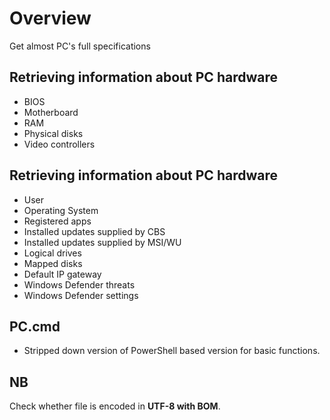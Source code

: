 # Overview
Get almost PC's full specifications

## Retrieving information about PC hardware
 - BIOS
 - Motherboard
 - RAM
 - Physical disks
 - Video сontrollers

## Retrieving information about PC hardware
 - User
 - Operating System
 - Registered apps
 - Installed updates supplied by CBS
 - Installed updates supplied by MSI/WU
 - Logical drives
 - Mapped disks
 - Default IP gateway
 - Windows Defender threats
 - Windows Defender settings

## PC.cmd
- Stripped down version of PowerShell based version for basic functions.

## NB
Check whether file is encoded in **UTF-8 with BOM**.
